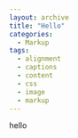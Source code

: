 ```yaml
---
layout: archive
title: "Hello"
categories:
  - Markup
tags:
  - alignment
  - captions
  - content
  - css
  - image
  - markup
---
```


hello
